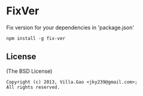 # FixVer

Fix version for your dependencies in 'package.json'

    npm install -g fix-ver


## License

(The BSD License)

    Copyright (c) 2013, Villa.Gao <jky239@gmail.com>;
    All rights reserved.
